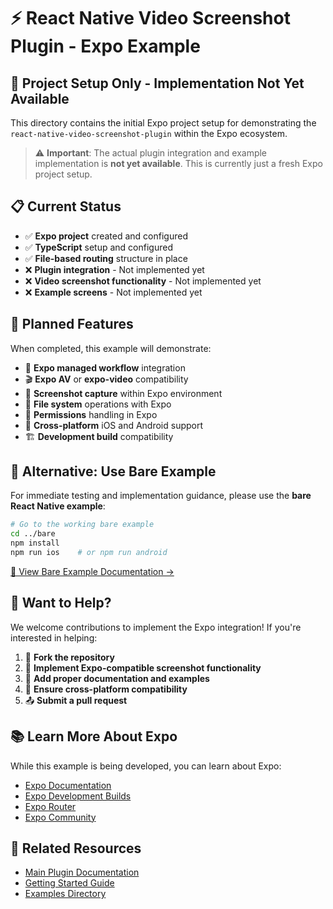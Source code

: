 # ⚡ React Native Video Screenshot Plugin - Expo Example

## 🚧 **Project Setup Only - Implementation Not Yet Available**

This directory contains the initial Expo project setup for demonstrating the `react-native-video-screenshot-plugin` within the Expo ecosystem.

> ⚠️ **Important**: The actual plugin integration and example implementation is **not yet available**. This is currently just a fresh Expo project setup.

## 📋 Current Status

- ✅ **Expo project** created and configured
- ✅ **TypeScript** setup and configured
- ✅ **File-based routing** structure in place
- ❌ **Plugin integration** - Not implemented yet
- ❌ **Video screenshot functionality** - Not implemented yet
- ❌ **Example screens** - Not implemented yet

## 🎯 Planned Features

When completed, this example will demonstrate:

- 📱 **Expo managed workflow** integration
- 🎬 **Expo AV** or **expo-video** compatibility
- 📸 **Screenshot capture** within Expo environment
- 💾 **File system** operations with Expo
- 🔐 **Permissions** handling in Expo
- 📱 **Cross-platform** iOS and Android support
- 🏗️ **Development build** compatibility

## 🚀 Alternative: Use Bare Example

For immediate testing and implementation guidance, please use the **bare React Native example**:

```bash
# Go to the working bare example
cd ../bare
npm install
npm run ios    # or npm run android
```

[📖 View Bare Example Documentation →](../bare/README.md)

## 🤝 Want to Help?

We welcome contributions to implement the Expo integration! If you're interested in helping:

1. 🍴 **Fork the repository**
2. 🔧 **Implement Expo-compatible screenshot functionality**
3. 📝 **Add proper documentation and examples**
4. 🧪 **Ensure cross-platform compatibility**
5. 📤 **Submit a pull request**

## 📚 Learn More About Expo

While this example is being developed, you can learn about Expo:

- [Expo Documentation](https://docs.expo.dev/)
- [Expo Development Builds](https://docs.expo.dev/develop/development-builds/introduction/)
- [Expo Router](https://docs.expo.dev/router/introduction/)
- [Expo Community](https://chat.expo.dev)

## 🔗 Related Resources

- [Main Plugin Documentation](../../README.md)
- [Getting Started Guide](../../GETTING_STARTED.md)
- [Examples Directory](../README.md)

